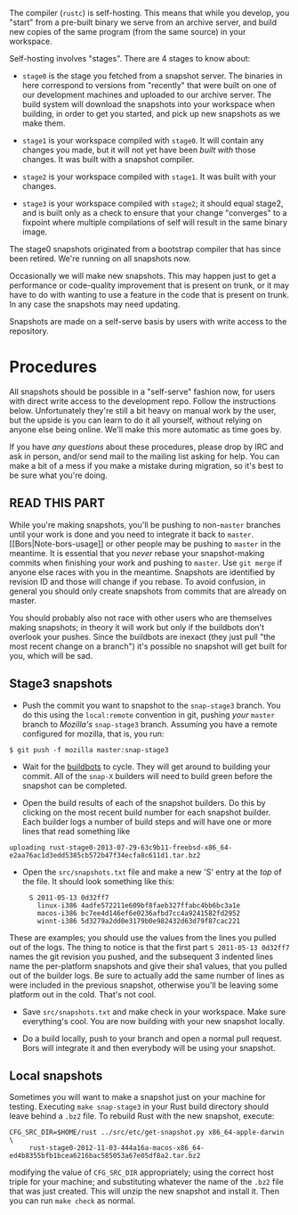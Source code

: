 The compiler (`rustc`) is self-hosting. This means that while you develop, you "start" from a pre-built binary we serve from an archive server, and build new copies of the same program (from the same source) in your workspace.

Self-hosting involves "stages". There are 4 stages to know about:

* `stage0` is the stage you fetched from a snapshot server. The binaries in here correspond to versions from "recently" that were built on one of our development machines and uploaded to our archive server. The build system will download the snapshots into your workspace when building, in order to get you started, and pick up new snapshots as we make them.

* `stage1` is your workspace compiled with `stage0`. It will contain any changes you made, but it will not yet have been *built with* those changes. It was built with a snapshot compiler.

* `stage2` is your workspace compiled with `stage1`. It was built with your changes.

* `stage3` is your workspace compiled with `stage2`; it should equal stage2, and is built only as a check to ensure that your change "converges" to a fixpoint where multiple compilations of self will result in the same binary image.

The stage0 snapshots originated from a bootstrap compiler that has since been retired. We're running on all snapshots now.

Occasionally we will make new snapshots. This may happen just to get a performance or code-quality improvement that is present on trunk, or it may have to do with wanting to use a feature in the code that is present on trunk. In any case the snapshots may need updating.

Snapshots are made on a self-serve basis by users with write access to the repository.

# Procedures

All snapshots should be possible in a "self-serve" fashion now, for users with direct write access to the development repo. Follow the instructions below. Unfortunately they're still a bit heavy on manual work by the user, but the upside is you can learn to do it all yourself, without relying on anyone else being online. We'll make this more automatic as time goes by.

If you have _any questions_ about these procedures, please drop by IRC and ask in person, and/or send mail to the mailing list asking for help. You can make a bit of a mess if you make a mistake during migration, so it's best to be sure what you're doing.

## READ THIS PART

While you're making snapshots, you'll be pushing to non-`master` branches until your work is done and you need to integrate it back to `master`. [[Bors|Note-bors-usage]] or other people may be pushing to `master` in the meantime. It is essential that you _never_ rebase your snapshot-making commits when finishing your work and pushing to `master`. Use `git merge` if anyone else races with you in the meantime. Snapshots are identified by revision ID and those will change if you rebase. To avoid confusion, in general you should only create snapshots from commits that are already on master.

You should probably also not race with other users who are themselves making snapshots; in theory it will work but only if the buildbots don't overlook your pushes. Since the buildbots are inexact (they just pull "the most recent change on a branch") it's possible no snapshot will get built for you, which will be sad.

## Stage3 snapshots

* Push the commit you want to snapshot to the `snap-stage3` branch. You do this using the `local:remote` convention in git, pushing _your_ `master` branch to _Mozilla's_ `snap-stage3` branch. Assuming you have a remote configured for mozilla, that is, you run:
```
$ git push -f mozilla master:snap-stage3
```

* Wait for the [buildbots](http://buildbot.rust-lang.org/builders) to cycle. They will get around to building your commit. All of the `snap-X` builders will need to build green before the snapshot can be completed.

* Open the build results of each of the snapshot builders. Do this by clicking on the most recent build number for each snapshot builder. Each builder logs a number of build steps and will have one or more lines that read something like

```
uploading rust-stage0-2013-07-29-63c9b11-freebsd-x86_64-e2aa76ac1d3edd5385cb572b47f34ecfa8c611d1.tar.bz2
```

* Open the `src/snapshots.txt` file and make a new 'S' entry at the _top_ of the file. It should look something like this:

```
     S 2011-05-13 0d32ff7
       linux-i386 4adfe572211e609bf8faeb327ffabc4bb6bc3a1e
       macos-i386 bc7ee4d146ef6e0236afbd7cc4a9241582fd2952
       winnt-i386 5d3279a2dd0e3179b0e982432d63d79f87cac221
```

These are examples; you should use the values from the lines you pulled out of the logs. The thing to notice is that the first part `S 2011-05-13 0d32ff7` names the git revision you pushed, and the subsequent 3 indented lines name the per-platform snapshots and give their sha1 values, that you pulled out of the builder logs. Be sure to actually add the same number of lines as were included in the previous snapshot, otherwise you'll be leaving some platform out in the cold. That's not cool.

* Save `src/snapshots.txt` and make check in your workspace. Make sure everything's cool. You are now building with your new snapshot locally.

* Do a build locally, push to your branch and open a normal pull request. Bors will integrate it and then everybody will be using your snapshot.

## Local snapshots

Sometimes you will want to make a snapshot just on your machine for testing. Executing ```make snap-stage3``` in your Rust build directory should leave behind a ```.bz2``` file. To rebuild Rust with the new snapshot, execute:

```
CFG_SRC_DIR=$HOME/rust ../src/etc/get-snapshot.py x86_64-apple-darwin \
     rust-stage0-2012-11-03-444a16a-macos-x86_64-ed4b8355bfb1bcea6216bac585053a67e05df8a2.tar.bz2
```

modifying the value of ```CFG_SRC_DIR``` appropriately; using the correct host triple for your machine; and substituting whatever the name of the ```.bz2``` file that was just created. This will unzip the new snapshot and install it. Then you can run ```make check``` as normal.